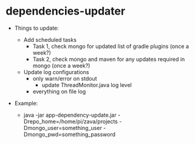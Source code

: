 # dependencies-updater

* Things to update:
  * Add scheduled tasks
    * Task 1, check mongo for updated list of gradle plugins (once a week?)
    * Task 2, check mongo and maven for any updates required in mongo (once a week?)
  * Update log configurations
    * only warn/error on stdout
      * update ThreadMonitor.java log level
    * everything on file log

* Example:
  * java -jar app-dependency-update.jar -Drepo_home=/home/pi/zava/projects -Dmongo_user=something_user -Dmongo_pwd=something_password
